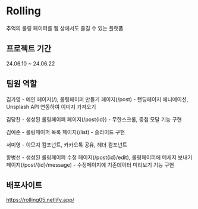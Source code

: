 # Rolling

추억의 롤링 페이퍼를 웹 상에서도 즐길 수 있는 플랫폼

## 프로젝트 기간

24.06.10 ~ 24.06.22

## 팀원 역할

김가영 - 메인 페이지(/), 롤링페이퍼 만들기 페이지(/post) - 랜딩페이지 에니메이션, Unsplash API 연동하여 이미지 가져오기

김당찬 - 생성된 롤링페이퍼 페이지(/post{id}) - 무한스크롤, 중첩 모달 기능 구현

김예준 - 롤링페이퍼 목록 페이지(/list) - 슬라이드 구현

서미영 - 이모지 컴포넌트, 카카오톡 공유, 헤더 컴포넌트

황병선 - 생성된 롤링페이퍼 수정 페이지(/post{id}/edit), 롤링페이퍼에 메세지 보내기 페이지(/post/{id}/message) - 수정페이지에 기존데이터 미리보기 기능 구현

## 배포사이트

https://rolling05.netlify.app/
